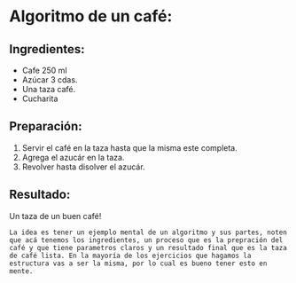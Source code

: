 # Algoritmo de un café:

## Ingredientes:

- Cafe 250 ml
- Azúcar 3 cdas.
- Una taza café.
- Cucharita

## Preparación:

1. Servir el café en la taza hasta que la misma este completa.
2. Agrega el azucár en la taza.
3. Revolver hasta disolver el azucár.

## Resultado:

Un taza de un buen café!

`La idea es tener un ejemplo mental de un algoritmo y sus partes, noten que acá tenemos los ingredientes, un proceso que es la prepración del café y que tiene parametros claros y un resultado final que es la taza de café lista. En la mayoría de los ejercicios que hagamos la estructura vas a ser la misma, por lo cual es bueno tener esto en mente.`
